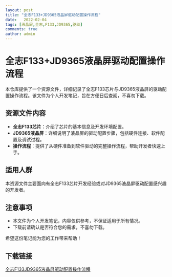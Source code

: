 ```yaml
---
layout: post
title: "全志F133+JD9365液晶屏驱动配置操作流程"
date:   2022-02-04
tags: [液晶屏,全志,F133,JD9365,驱动]
comments: true
author: admin
---
```

# 全志F133+JD9365液晶屏驱动配置操作流程

本仓库提供了一个资源文件，详细记录了全志F133芯片与JD9365液晶屏的驱动配置操作流程。该文件为个人开发笔记，旨在方便日后查阅，不喜勿下载。

## 资源文件内容

- **全志F133芯片**：介绍了芯片的基本信息及开发环境配置。
- **JD9365液晶屏**：详细说明了液晶屏的驱动配置步骤，包括硬件连接、软件配置及调试过程。
- **操作流程**：提供了从硬件准备到软件驱动的完整操作流程，帮助开发者快速上手。

## 适用人群

本资源文件主要面向有全志F133芯片开发经验或对JD9365液晶屏驱动配置感兴趣的开发者。

## 注意事项

- 本文件为个人开发笔记，内容仅供参考，不保证适用于所有情况。
- 下载前请确认是否符合您的需求，不喜勿下载。

希望这份笔记能为您的工作带来帮助！

## 下载链接

[全志F133JD9365液晶屏驱动配置操作流程](https://pan.quark.cn/s/816aa27d8fb6)